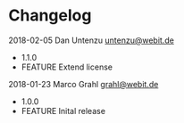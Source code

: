 Changelog
=========

2018-02-05 Dan Untenzu <untenzu@webit.de>

  * 1.1.0
  * FEATURE Extend license

2018-01-23 Marco Grahl <grahl@webit.de>

  * 1.0.0
  * FEATURE Inital release
